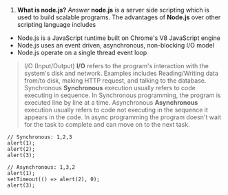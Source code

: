 1. **What is node.js?**
  _Answer_
  **node.js** is a server side scripting which is used to build scalable programs. The advantages of **Node.js** over other scripting language includes
  - Node.js is a JavaScript runtime built on Chrome's V8 JavaScript engine
  - Node.js uses an event driven, asynchronous, non-blocking I/O model
  - Node.js operate on a single thread event loop
  > I/O (Input/Output)
  **I/O** refers to the program's interaction with the system's disk and network. Examples includes Reading/Writing data from/to disk, making HTTP request, and talking to the database.
  > Synchronous
  **Synchronous** execution usually refers to code executing in sequence. In Synchronous programming, the program is executed line by line at a time.
  > Asynchronous
  **Asynchronous** execution usually refers to code not executing in the sequence it appears in the code. In async programming the program doesn't wait for the task to complete and can move on to the next task.
  ```
  // Synchronous: 1,2,3
  alert(1);
  alert(2);
  alert(3);

  // Asynchronous: 1,3,2
  alert(1);
  setTimeout(() => alert(2), 0);
  alert(3);
  ```